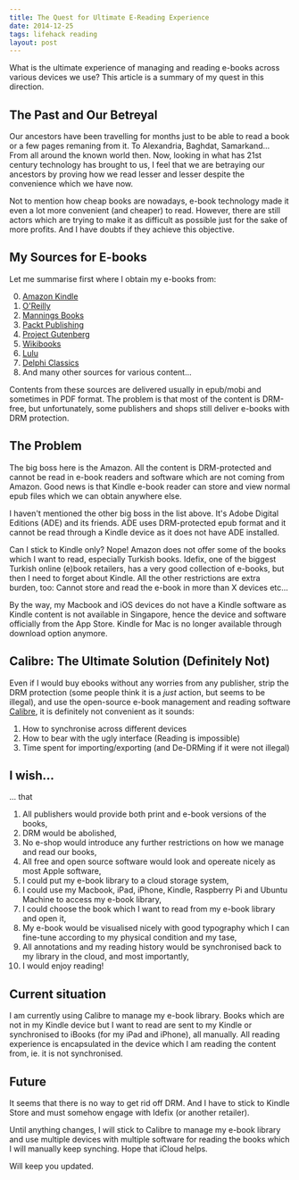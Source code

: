 ```yaml
---
title: The Quest for Ultimate E-Reading Experience
date: 2014-12-25
tags: lifehack reading
layout: post
---
```


What is the ultimate experience of managing and reading e-books across
various devices we use? This article is a summary of my quest in this
direction.

<!-- more -->

## The Past and Our Betreyal

Our ancestors have been travelling for months just to be able to read
a book or a few pages remaning from it. To Alexandria, Baghdat,
Samarkand... From all around the known world then. Now, looking in
what has 21st century technology has brought to us, I feel that we are
betraying our ancestors by proving how we read lesser and lesser
despite the convenience which we have now.

Not to mention how cheap books are nowadays, e-book technology made it
even a lot more convenient (and cheaper) to read. However, there are
still actors which are trying to make it as difficult as possible just
for the sake of more profits. And I have doubts if they achieve this
objective.

## My Sources for E-books

Let me summarise first where I obtain my e-books from:

0. [Amazon Kindle](www.amazon.com/Kindle-Store/b?node=133140011)
0. [O'Reilly](http://shop.oreilly.com/category/ebooks.do)
0. [Mannings Books](www.manning.com)
0. [Packt Publishing](https://www.packtpub.com/)
0. [Project Gutenberg](http://www.gutenberg.org/)
0. [Wikibooks](https://en.wikibooks.org/wiki/Main_Page)
0. [Lulu](http://www.lulu.com/shop)
0. [Delphi Classics](http://www.delphiclassics.com/)
0. And many other sources for various content...

Contents from these sources are delivered usually in epub/mobi and
sometimes in PDF format. The problem is that most of the content is
DRM-free, but unfortunately, some publishers and shops still deliver
e-books with DRM protection.

## The Problem

The big boss here is the Amazon. All the content is DRM-protected and
cannot be read in e-book readers and software which are not coming
from Amazon. Good news is that Kindle e-book reader can store and view
normal epub files which we can obtain anywhere else.

I haven't mentioned the other big boss in the list above. It's Adobe
Digital Editions (ADE) and its friends. ADE uses DRM-protected epub
format and it cannot be read through a Kindle device as it does not
have ADE installed.

Can I stick to Kindle only? Nope! Amazon does not offer some of the
books which I want to read, especially Turkish books. Idefix, one of
the biggest Turkish online (e)book retailers, has a very good
collection of e-books, but then I need to forget about Kindle. All the
other restrictions are extra burden, too: Cannot store and read the
e-book in more than X devices etc...

By the way, my Macbook and iOS devices do not have a Kindle software
as Kindle content is not available in Singapore, hence the device and
software officially from the App Store. Kindle for Mac is no longer
available through download option anymore.

## Calibre: The Ultimate Solution (Definitely Not)

Even if I would buy ebooks without any worries from any publisher,
strip the DRM protection (some people think it is a *just* action, but
seems to be illegal), and use the open-source e-book management and
reading software [Calibre](http://calibre-ebook.com/), it is
definitely not convenient as it sounds:

1. How to synchronise across different devices
2. How to bear with the ugly interface (Reading is impossible)
3. Time spent for importing/exporting (and De-DRMing if it were not illegal)

## I wish...

... that

1. All publishers would provide both print and e-book versions of the books,
2. DRM would be abolished,
3. No e-shop would introduce any further restrictions on how we manage and read our books,
4. All free and open source software would look and opereate nicely as most Apple software,
5. I could put my e-book library to a cloud storage system,
6. I could use my Macbook, iPad, iPhone, Kindle, Raspberry Pi and Ubuntu Machine to access my e-book library,
7. I could choose the book which I want to read from my e-book library and open it,
8. My e-book would be visualised nicely with good typography which I can fine-tune according to my physical condition and my tase,
9. All annotations and my reading history would be synchronised back to my library in the cloud, and most importantly,
9. I would enjoy reading!

## Current situation

I am currently using Calibre to manage my e-book library. Books which
are not in my Kindle device but I want to read are sent to my Kindle
or synchronised to iBooks (for my iPad and iPhone), all manually. All
reading experience is encapsulated in the device which I am reading
the content from, ie. it is not synchronised.

## Future

It seems that there is no way to get rid off DRM. And I have to stick
to Kindle Store and must somehow engage with Idefix (or another
retailer).

Until anything changes, I will stick to Calibre to manage my e-book
library and use multiple devices with multiple software for reading
the books which I will manually keep synching. Hope that iCloud helps.

Will keep you updated.